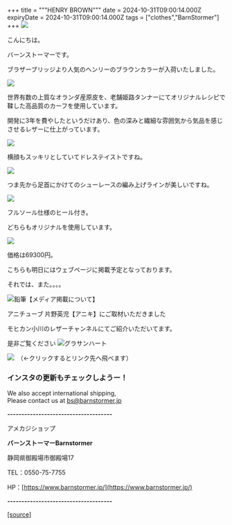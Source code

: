 +++
title = """HENRY BROWN"""
date = 2024-10-31T09:00:14.000Z
expiryDate = 2024-10-31T09:00:14.000Z
tags = ["clothes","BarnStormer"]
+++
[![](https://stat.ameba.jp/user_images/20231023/16/barnstormer-go/b2/03/p/o0420015015354743273.png)](https://ameblo.jp/barnstormer-go/entry-12825670498.html)

こんにちは。

バーンストーマーです。

ブラザーブリッジより人気のヘンリーのブラウンカラーが入荷いたしました。

[![](https://stat.ameba.jp/user_images/20241031/17/barnstormer-go/d2/d9/j/o0466070015504425801.jpg)](https://stat.ameba.jp/user_images/20241031/17/barnstormer-go/d2/d9/j/o0466070015504425801.jpg)

世界有数の上質なオランダ産原皮を、老舗姫路タンナーにてオリジナルレシピで鞣した高品質のカーフを使用しています。

開発に3年を費やしたというだけあり、色の深みと繊細な雰囲気から気品を感じさせるレザーに仕上がっています。

[![](https://stat.ameba.jp/user_images/20241031/17/barnstormer-go/ab/bd/j/o0700046615504425804.jpg)](https://stat.ameba.jp/user_images/20241031/17/barnstormer-go/ab/bd/j/o0700046615504425804.jpg)

横顔もスッキリとしていてドレステイストですね。

[![](https://stat.ameba.jp/user_images/20241031/17/barnstormer-go/8f/79/j/o0466070015504425806.jpg)](https://stat.ameba.jp/user_images/20241031/17/barnstormer-go/8f/79/j/o0466070015504425806.jpg)

つま先から足首にかけてのシューレースの編み上げラインが美しいですね。

[![](https://stat.ameba.jp/user_images/20241031/17/barnstormer-go/3a/f2/j/o0700046615504425809.jpg)](https://stat.ameba.jp/user_images/20241031/17/barnstormer-go/3a/f2/j/o0700046615504425809.jpg)

フルソール仕様のヒール付き。

どちらもオリジナルを使用しています。

[![](https://stat.ameba.jp/user_images/20241031/17/barnstormer-go/4f/d0/j/o0700046615504425810.jpg)](https://stat.ameba.jp/user_images/20241031/17/barnstormer-go/4f/d0/j/o0700046615504425810.jpg)

価格は69300円。

こちらも明日にはウェブページに掲載予定となっております。

それでは、また。。。。

![鉛筆](https://stat100.ameba.jp/blog/ucs/img/char/char3/519.png)【メディア掲載について】

アニチューブ 片野英児【アニキ】にご取材いただきました

モヒカン小川のレザーチャンネルにてご紹介いただいてます。

是非ご覧ください ![グラサンハート](https://stat100.ameba.jp/blog/ucs/img/char/char3/148.png)

[![](https://stat.ameba.jp/user_images/20230412/16/barnstormer-go/6a/23/p/o0108010815269242493.png)](https://www.instagram.com/barnstormer_daily/)　（←クリックするとリンク先へ飛べます）

### インスタの更新もチェックしようー！

We also accept international shipping,  
Please contact us at bs@barnstormer.jp

**\-------------------------------------**

アメカジショップ

**バーンストーマーBarnstormer**

静岡県御殿場市御殿場17

TEL：0550-75-7755

HP：[https://www.barnstormer.jp/](https://www.barnstormer.jp/)

**\-------------------------------------**

[[source]](https://ameblo.jp/barnstormer-go/entry-12873296078.html)
